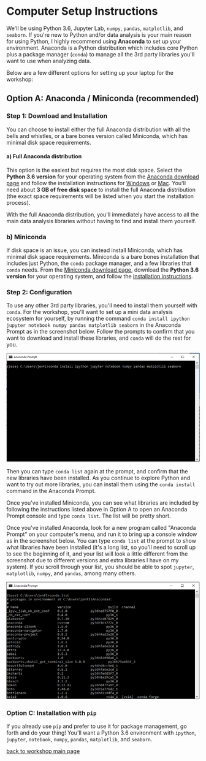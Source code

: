 # Computer Setup Instructions

We'll be using Python 3.6, Jupyter Lab, `numpy`, `pandas`, `matplotlib`, and `seaborn`. If you're new to Python and/or data analysis is your main reason for using Python, I highly recommend using **Anaconda** to set up your environment. Anaconda is a Python distribution which includes core Python plus a package manager (`conda`) to manage all the 3rd party libraries you'll want to use when analyzing data.

Below are a few different options for setting up your laptop for the workshop:

## Option A: Anaconda / Miniconda (recommended)

### Step 1: Download and Installation

You can choose to install either the full Anaconda distribution with all the bells and whistles, or a bare bones version called Miniconda, which has minimal disk space requirements.

#### a) Full Anaconda distribution

This option is the easiest but requires the most disk space. Select the **Python 3.6 version** for your operating system from the [Anaconda download page](https://www.anaconda.com/download/) and follow the installation instructions for [Windows](https://docs.anaconda.com/anaconda/install/windows) or [Mac](https://docs.anaconda.com/anaconda/install/mac-os).
You'll need about **3 GB of free disk space** to install the full Anaconda distribution (the exact space requirements will be listed when you start the installation process). 

With the full Anaconda distribution, you'll immediately have access to all the main data analysis libraries without having to find and install them yourself. 

### b) Miniconda

If disk space is an issue, you can instead install Miniconda, which has minimal disk space requirements. Miniconda is a bare bones installation that includes just Python, the `conda` package manager, and a few libraries that `conda` needs. From the [Miniconda download page](https://conda.io/miniconda.html), download the **Python 3.6 version** for your operating system, and follow the [installation instructions](https://conda.io/docs/user-guide/install/index.html). 

### Step 2: Configuration



To use any other 3rd party libraries, you'll need to install them yourself with `conda`. For the workshop, you'll want to set up a mini data analysis ecosystem for yourself, by running the command `conda install ipython jupyter notebook numpy pandas matplotlib seaborn` in the Anaconda Prompt as in the screenshot below. Follow the prompts to confirm that you want to download and install these libraries, and `conda` will do the rest for you.

![screenshot](img/screenshots/miniconda.png)

Then you can type `conda list` again at the prompt, and confirm that the new libraries have been installed. As you continue to explore Python and want to try out more libraries, you can install them using the `conda install` command in the Anaconda Prompt.

Once you've installed Miniconda, you can see what libraries are included by following the instructions listed above in Option A to open an Anaconda Prompt console and type `conda list`. The list will be pretty short.

Once you've installed Anaconda, look for a new program called "Anaconda Prompt" on your computer's menu, and run it to bring up a console window as in the screenshot below. You can type `conda list` at the prompt to show what libraries have been installed (it's a long list, so you'll need to scroll up to see the beginning of it, and your list will look a little different from the screenshot due to different versions and extra libraries I have on my system). If you scroll through your list, you should be able to spot `jupyter`, `matplotlib`, `numpy`, and `pandas`, among many others.

![screenshot](img/screenshots/anaconda_full.png)

### Option C: Installation with `pip`

If you already use `pip` and prefer to use it for package management, go forth and do your thing! You'll want a Python 3.6 environment with `ipython`, `jupyter`, `notebook`, `numpy`, `pandas`, `matplotlib`, and `seaborn`.

[back to workshop main page](https://jenfly.github.io/pydata-intro-workshop/)
